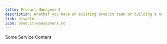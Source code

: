 ```yaml
---
title: Product Management
description: Whether you have an existing product team or building a new one, we can help.
link: disable
icon: product-management.md
---
```


Some Service Content
